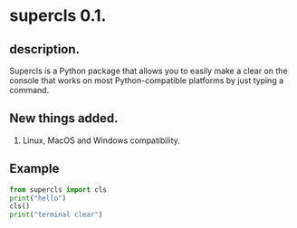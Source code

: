 # supercls 0.1.
## description.
Supercls is a Python package that allows you to easily make a clear on the console that works on most Python-compatible platforms by just typing a command.
## New things added.
1. Linux, MacOS and Windows compatibility.
## Example
```py
from supercls import cls
print("hello")
cls()
print("terminal clear")
```
